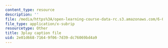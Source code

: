 ```yaml
---
content_type: resource
description: ''
file: /media/https%3A/open-learning-course-data-rc.s3.amazonaws.com/6-004-computation-structures-spring-2017/2e01d66871649f067d39dc76069bd4a9_i1tUBZLWD3o.srt
file_type: application/x-subrip
resourcetype: Other
title: 3play caption file
uid: 2e01d668-7164-9f06-7d39-dc76069bd4a9
---
```

